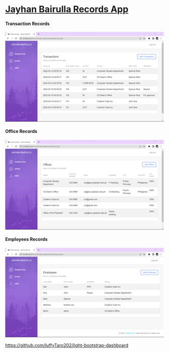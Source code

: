 # [Jayhan Bairulla Records App](https://github.com/luffyTaro202/light-bootstrap-dashboard)

#### Transaction Records

![Transaction Records](https://github.com/luffyTaro202/light-bootstrap-dashboard/blob/master/TransactionScreenshot.png)

#### Office Records

![Office Records](https://github.com/luffyTaro202/light-bootstrap-dashboard/blob/master/OfficeScreenshot.png)

#### Employees Records

![Employees Records](https://github.com/luffyTaro202/light-bootstrap-dashboard/blob/master/EmployeesScreenshot.png)

https://github.com/luffyTaro202/light-bootstrap-dashboard
